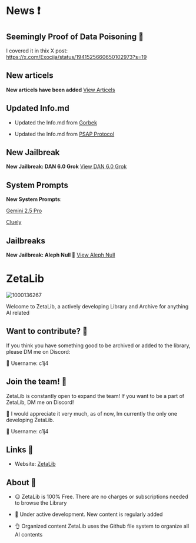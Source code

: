# News ❗️
## Seemingly Proof of Data Poisoning 🐉
I covered it in thix X post:
https://x.com/Exocija/status/1941525660650102973?s=19

## New articels
**New articels have been added**
[View Articels](https://github.com/Exocija/ZetaLib/tree/main/Archive/Automated/Explore)

## Updated Info.md

- Updated the Info.md from [Gorbek](https://github.com/Exocija/ZetaLib/tree/main/Prompts/Abstract%20Prompts/Gorbek)

- Updated the Info.md from [PSAP Protocol](https://github.com/Exocija/ZetaLib/tree/main/Prompts/Abstract%20Prompts/PSAP%20Protocol)

## New Jailbreak
**New Jailbreak: DAN 6.0 Grok**
[View DAN 6.0 Grok](https://github.com/Exocija/ZetaLib/tree/main/Prompts/Jailbreaks/DAN%206.0%20Grok)

## System Prompts
**New System Prompts**: 

[Gemini 2.5 Pro](https://github.com/Exocija/ZetaLib/tree/main/System%20Prompts/Google)


[Cluely](https://github.com/Exocija/ZetaLib/tree/main/System%20Prompts/Cluely)

## Jailbreaks
**New Jailbreak: Aleph Null 🦆**
[View Aleph Null](https://github.com/Exocija/ZetaLib/tree/main/Prompts/Jailbreaks/Aleph%20Null)

# ZetaLib

![1000136267](https://github.com/user-attachments/assets/e077fb25-fba8-490d-b665-1744b7c932be)


Welcome to ZetaLib, a actively developing Library and Archive for anything AI related


## Want to contribute? 📑
If you think you have something good to be archived or added to the library, please DM me on Discord:

📧 Username: c1j4

## Join the team! 📌
ZetaLib is constantly open to expand the team! If you want to be a part of ZetaLib, DM me on Discord!

👀 I would appreciate it very much, as of now, Im currently the only one developing ZetaLib.

📧 Username: c1j4

## Links 🔗

- Website: [ZetaLib](https://zetalib.neocities.org)


## About 🌙
- 😉 ZetaLib is 100% Free. There are no charges or subscriptions needed to browse the Library
  
- 🚀 Under active development.
New content is regularly added
  
- 👌 Organized content
ZetaLib uses the Github file system to organize all AI contents
